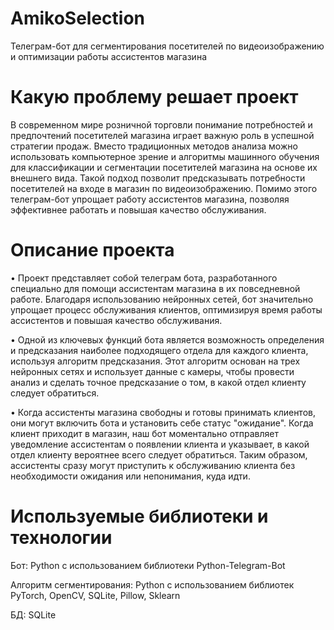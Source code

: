 # AmikoSelection
Телеграм-бот для сегментирования посетителей по видеоизображению и оптимизации работы ассистентов магазина

# Какую проблему решает проект
В современном мире розничной торговли понимание потребностей и предпочтений посетителей магазина играет важную роль в успешной стратегии продаж.
Вместо традиционных методов анализа можно использовать компьютерное зрение и алгоритмы машинного обучения для классификации и сегментации посетителей магазина на основе их внешнего вида.
Такой подход позволит предсказывать потребности посетителей на входе в магазин по видеоизображению.
Помимо этого телеграм-бот упрощает работу ассистентов магазина, позволяя эффективнее работать и повышая качество обслуживания.

# Описание проекта
• Проект представляет собой телеграм бота,
разработанного специально для помощи ассистентам магазина в их
повседневной работе. Благодаря использованию нейронных сетей, бот значительно упрощает процесс
обслуживания клиентов, оптимизируя время работы ассистентов и
повышая качество обслуживания.

• Одной из ключевых функций бота является возможность
определения и предсказания наиболее подходящего отдела для
каждого клиента, используя алгоритм предсказания. Этот алгоритм
основан на трех нейронных сетях и использует данные с камеры, чтобы
провести анализ и сделать точное предсказание о том, в какой отдел
клиенту следует обратиться.

• Когда ассистенты магазина свободны и готовы принимать клиентов,
они могут включить бота и установить себе статус "ожидание". Когда
клиент приходит в магазин, наш бот моментально отправляет
уведомление ассистентам о появлении клиента и указывает, в какой
отдел клиенту вероятнее всего следует обратиться. Таким образом,
ассистенты сразу могут приступить к обслуживанию клиента без
необходимости ожидания или непонимания, куда идти.

# Используемые библиотеки и технологии
Бот: Python с использованием библиотеки Python-Telegram-Bot

Алгоритм сегментирования: Python c использованием библиотек
PyTorch, OpenCV, SQLite, Pillow, Sklearn

БД: SQLite
